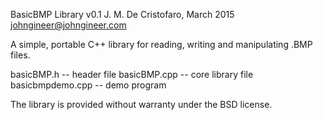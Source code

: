 BasicBMP Library v0.1
J. M. De Cristofaro, March 2015
johngineer@johngineer.com

A simple, portable C++ library for reading, writing and manipulating .BMP files.

basicBMP.h -- header file
basicBMP.cpp -- core library file
basicbmpdemo.cpp -- demo program

The library is provided without warranty under the BSD license.